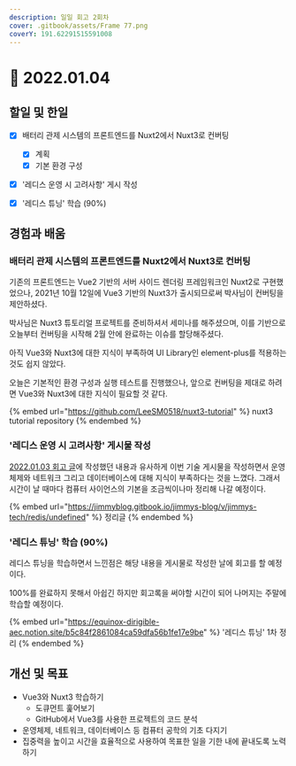 ```yaml
---
description: 일일 회고 2회차
cover: .gitbook/assets/Frame 77.png
coverY: 191.62291515591008
---
```


# 🙂 2022.01.04

## 할일 및 한일

* [x] 배터리 관제 시스템의 프론트엔드를 Nuxt2에서 Nuxt3로 컨버팅
  * [x] 계획
  * [x] 기본 환경 구성
* [x] '레디스 운영 시 고려사항' 게시 작성
* [x] '레디스 튜닝' 학습 (90%)



## 경험과 배움

### 배터리 관제 시스템의 프론트엔드를 Nuxt2에서 Nuxt3로 컨버팅

기존의 프론트엔드는 Vue2 기반의 서버 사이드 렌더링 프레임워크인 Nuxt2로 구현했었으나, 2021년 10월 12일에 Vue3 기반의 Nuxt3가 출시되므로써 박사님이 컨버팅을 제안하셨다.

박사님은 Nuxt3 튜토리얼 프로젝트를 준비하셔서 세미나를 해주셨으며, 이를 기반으로 오늘부터 컨버팅을 시작해 2월 안에 완료하는 이슈를 할당해주셨다.

아직 Vue3와 Nuxt3에 대한 지식이 부족하여 UI Library인 element-plus를 적용하는 것도 쉽지 않았다.

오늘은 기본적인 환경 구성과 실행 테스트를 진행했으나, 앞으로 컨버팅을 제대로 하려면 Vue3와 Nuxt3에 대한 지식이 필요할 것 같다.

{% embed url="https://github.com/LeeSM0518/nuxt3-tutorial" %}
nuxt3 tutorial repository
{% endembed %}



### '레디스 운영 시 고려사항' 게시물 작성

[2022.01.03 회고 글](https://jimmyblog.gitbook.io/jimmys-blog/v/jimmys-log/daily-log/2022.01.03)에 작성했던 내용과 유사하게 이번 기술 게시물을 작성하면서 운영체제와 네트워크 그리고 데이터베이스에 대해 지식이 부족하다는 것을 느꼈다. 그래서 시간이 날 때마다 컴퓨터 사이언스의 기본을 조금씩이나마 정리해 나갈 예정이다.

{% embed url="https://jimmyblog.gitbook.io/jimmys-blog/v/jimmys-tech/redis/undefined" %}
정리글
{% endembed %}



### '레디스 튜닝' 학습 (90%)

레디스 튜닝을 학습하면서 느낀점은 해당 내용을 게시물로 작성한 날에 회고를 할 예정이다.

100%를 완료하지 못해서 아쉽긴 하지만 회고록을 써야할 시간이 되어 나머지는 주말에 학습할 예정이다.

{% embed url="https://equinox-dirigible-aec.notion.site/b5c84f2861084ca59dfa56b1fe17e9be" %}
'레디스 튜닝' 1차 정리
{% endembed %}



## 개선 및 목표

* Vue3와 Nuxt3 학습하기
  * 도큐먼트 훑어보기
  * GitHub에서 Vue3를 사용한 프로젝트의 코드 분석
* 운영체제, 네트워크, 데이터베이스 등 컴퓨터 공학의 기초 다지기
* 집중력을 높이고 시간을 효율적으로 사용하여 목표한 일을 기한 내에 끝내도록 노력하기



